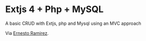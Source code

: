 # Extjs 4 + Php + MySQL #

A basic CRUD with Extjs, php and Mysql using an MVC approach

Via [Ernesto Ramirez](https://github.com/ErnestoR/).
